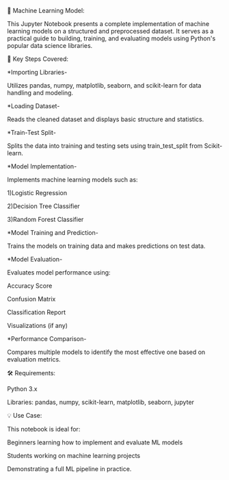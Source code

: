 🤖 Machine Learning Model:

This Jupyter Notebook presents a complete implementation of machine learning models on a structured and preprocessed dataset. It serves as a practical guide to building, training, and evaluating models using Python's popular data science libraries.

📌 Key Steps Covered:

*Importing Libraries-

Utilizes pandas, numpy, matplotlib, seaborn, and scikit-learn for data handling and modeling.

*Loading Dataset-

Reads the cleaned dataset and displays basic structure and statistics.

*Train-Test Split-

Splits the data into training and testing sets using train_test_split from Scikit-learn.

*Model Implementation-

Implements machine learning models such as:

1)Logistic Regression

2)Decision Tree Classifier

3)Random Forest Classifier

*Model Training and Prediction-

Trains the models on training data and makes predictions on test data.

*Model Evaluation-

Evaluates model performance using:

Accuracy Score

Confusion Matrix

Classification Report

Visualizations (if any)

*Performance Comparison-

Compares multiple models to identify the most effective one based on evaluation metrics.

🛠 Requirements:

Python 3.x

Libraries: pandas, numpy, scikit-learn, matplotlib, seaborn, jupyter

💡 Use Case:

This notebook is ideal for:

Beginners learning how to implement and evaluate ML models

Students working on machine learning projects

Demonstrating a full ML pipeline in practice.
